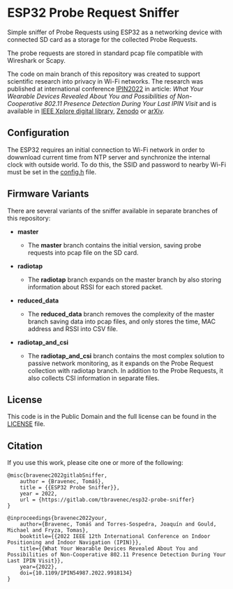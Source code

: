 # ESP32 Probe Request Sniffer

Simple sniffer of Probe Requests using ESP32 as a networking device with connected SD card as a storage for the collected Probe Requests.

The probe requests are stored in standard pcap file compatible with Wireshark or Scapy. 

The code on main branch of this repository was created to support scientific research into privacy in Wi-Fi networks. The research was published at international conference [IPIN2022](https://ipin-conference.org/2022/) in article: *What Your Wearable Devices Revealed About You and Possibilities of Non-Cooperative 802.11 Presence Detection During Your Last IPIN Visit* and is available in [IEEE Xplore digital library](https://doi.org/10.1109/IPIN54987.2022.9918134), [Zenodo](https://zenodo.org/record/7307613) or [arXiv](https://doi.org/10.48550/arXiv.2207.04706).

## Configuration

The ESP32 requires an initial connection to Wi-Fi network in order to dowwnload current time from NTP server and synchronize the internal clock with outside world. To do this, the SSID and password to nearby Wi-Fi must be set in the [config.h](main/config.h) file.

## Firmware Variants

There are several variants of the sniffer available in separate branches of this repository:

- **master**
    - The **master** branch contains the initial version, saving probe requests into pcap file on the SD card.

- **radiotap**
    - The **radiotap** branch expands on the master branch by also storing information about RSSI for each stored packet.

- **reduced_data**
    - The **reduced_data** branch removes the complexity of the master branch saving data into pcap files, and only stores the time, MAC address and RSSI into CSV file.

- **radiotap_and_csi**
    - The **radiotap_and_csi** branch contains the most complex solution to passive network monitoring, as it expands on the Probe Request collection with radiotap branch. In addition to the Probe Requests, it also collects CSI information in separate files.

## License

This code is in the Public Domain and the full license can be found in the [LICENSE](LICENSE) file.

## Citation

If you use this work, please cite one or more of the following:

    @misc{bravenec2022gitlabSniffer,
        author = {Bravenec, Tomáš},
        title = {{ESP32 Probe Sniffer}},
        year = 2022,
        url = {https://gitlab.com/tbravenec/esp32-probe-sniffer}
    }

    @inproceedings{bravenec2022your,
        author={Bravenec, Tomáš and Torres-Sospedra, Joaquín and Gould, Michael and Fryza, Tomas},
        booktitle={{2022 IEEE 12th International Conference on Indoor Positioning and Indoor Navigation (IPIN)}}, 
        title={{What Your Wearable Devices Revealed About You and Possibilities of Non-Cooperative 802.11 Presence Detection During Your Last IPIN Visit}}, 
        year={2022},
        doi={10.1109/IPIN54987.2022.9918134}
    }
